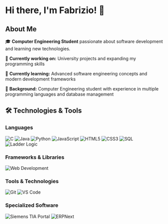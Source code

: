 # Hi there, I'm Fabrizio! 👋

## About Me
🎓 **Computer Engineering Student** passionate about software development and learning new technologies.

🔭 **Currently working on:** University projects and expanding my programming skills

🌱 **Currently learning:** Advanced software engineering concepts and modern development frameworks

💼 **Background:** Computer Engineering student with experience in multiple programming languages and database management

## 🛠️ Technologies & Tools

### Languages
![C](https://img.shields.io/badge/-C-00599C?style=flat-square&logo=cplusplus&logoColor=white)
![Java](https://img.shields.io/badge/-Java-007396?style=flat-square&logo=java&logoColor=white)
![Python](https://img.shields.io/badge/-Python-3776AB?style=flat-square&logo=python&logoColor=white)
![JavaScript](https://img.shields.io/badge/-JavaScript-F7DF1E?style=flat-square&logo=javascript&logoColor=black)
![HTML5](https://img.shields.io/badge/-HTML5-E34F26?style=flat-square&logo=html5&logoColor=white)
![CSS3](https://img.shields.io/badge/-CSS3-1572B6?style=flat-square&logo=css3&logoColor=white)
![SQL](https://img.shields.io/badge/-SQL-4479A1?style=flat-square&logo=mysql&logoColor=white)
![Ladder Logic](https://img.shields.io/badge/-Ladder%20Logic-FF6B35?style=flat-square&logo=siemens&logoColor=white)

### Frameworks & Libraries
![Web Development](https://img.shields.io/badge/-Web%20Development-61DAFB?style=flat-square&logo=html5&logoColor=white)
<!-- Currently expanding knowledge in frameworks -->

### Tools & Technologies
![Git](https://img.shields.io/badge/-Git-F05032?style=flat-square&logo=git&logoColor=white)
![VS Code](https://img.shields.io/badge/-VS%20Code-007ACC?style=flat-square&logo=visual-studio-code&logoColor=white)

### Specialized Software
![Siemens TIA Portal](https://img.shields.io/badge/-Siemens%20TIA%20Portal-009999?style=flat-square&logo=siemens&logoColor=white)
![ERPNext](https://img.shields.io/badge/-ERPNext-0089FF?style=flat-square&logo=erpnext&logoColor=white)
